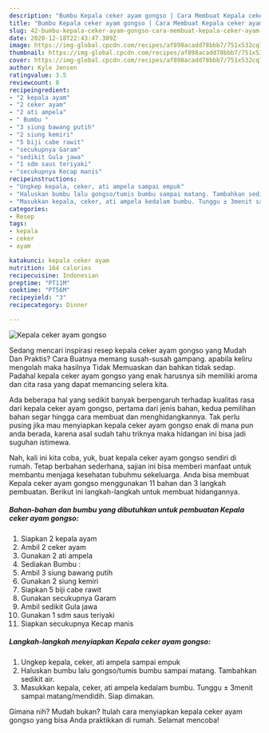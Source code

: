 ```yaml
---
description: "Bumbu Kepala ceker ayam gongso | Cara Membuat Kepala ceker ayam gongso Yang Enak Dan Lezat"
title: "Bumbu Kepala ceker ayam gongso | Cara Membuat Kepala ceker ayam gongso Yang Enak Dan Lezat"
slug: 42-bumbu-kepala-ceker-ayam-gongso-cara-membuat-kepala-ceker-ayam-gongso-yang-enak-dan-lezat
date: 2020-12-18T22:43:47.309Z
image: https://img-global.cpcdn.com/recipes/af898acadd78bbb7/751x532cq70/kepala-ceker-ayam-gongso-foto-resep-utama.jpg
thumbnail: https://img-global.cpcdn.com/recipes/af898acadd78bbb7/751x532cq70/kepala-ceker-ayam-gongso-foto-resep-utama.jpg
cover: https://img-global.cpcdn.com/recipes/af898acadd78bbb7/751x532cq70/kepala-ceker-ayam-gongso-foto-resep-utama.jpg
author: Kyle Jensen
ratingvalue: 3.5
reviewcount: 8
recipeingredient:
- "2 kepala ayam"
- "2 ceker ayam"
- "2 ati ampela"
- " Bumbu "
- "3 siung bawang putih"
- "2 siung kemiri"
- "5 biji cabe rawit"
- "secukupnya Garam"
- "sedikit Gula jawa"
- "1 sdm saus teriyaki"
- "secukupnya Kecap manis"
recipeinstructions:
- "Ungkep kepala, ceker, ati ampela sampai empuk"
- "Haluskan bumbu lalu gongso/tumis bumbu sampai matang. Tambahkan sedikit air."
- "Masukkan kepala, ceker, ati ampela kedalam bumbu. Tunggu ± 3menit sampai matang/mendidih. Siap dimakan."
categories:
- Resep
tags:
- kepala
- ceker
- ayam

katakunci: kepala ceker ayam 
nutrition: 164 calories
recipecuisine: Indonesian
preptime: "PT11M"
cooktime: "PT56M"
recipeyield: "3"
recipecategory: Dinner

---
```



![Kepala ceker ayam gongso](https://img-global.cpcdn.com/recipes/af898acadd78bbb7/751x532cq70/kepala-ceker-ayam-gongso-foto-resep-utama.jpg)

Sedang mencari inspirasi resep kepala ceker ayam gongso yang Mudah Dan Praktis? Cara Buatnya memang susah-susah gampang. apabila keliru mengolah maka hasilnya Tidak Memuaskan dan bahkan tidak sedap. Padahal kepala ceker ayam gongso yang enak harusnya sih memiliki aroma dan cita rasa yang dapat memancing selera kita.



Ada beberapa hal yang sedikit banyak berpengaruh terhadap kualitas rasa dari kepala ceker ayam gongso, pertama dari jenis bahan, kedua pemilihan bahan segar hingga cara membuat dan menghidangkannya. Tak perlu pusing jika mau menyiapkan kepala ceker ayam gongso enak di mana pun anda berada, karena asal sudah tahu triknya maka hidangan ini bisa jadi suguhan istimewa.


Nah, kali ini kita coba, yuk, buat kepala ceker ayam gongso sendiri di rumah. Tetap berbahan sederhana, sajian ini bisa memberi manfaat untuk membantu menjaga kesehatan tubuhmu sekeluarga. Anda bisa membuat Kepala ceker ayam gongso menggunakan 11 bahan dan 3 langkah pembuatan. Berikut ini langkah-langkah untuk membuat hidangannya.

<!--inarticleads1-->

##### Bahan-bahan dan bumbu yang dibutuhkan untuk pembuatan Kepala ceker ayam gongso:

1. Siapkan 2 kepala ayam
1. Ambil 2 ceker ayam
1. Gunakan 2 ati ampela
1. Sediakan  Bumbu :
1. Ambil 3 siung bawang putih
1. Gunakan 2 siung kemiri
1. Siapkan 5 biji cabe rawit
1. Gunakan secukupnya Garam
1. Ambil sedikit Gula jawa
1. Gunakan 1 sdm saus teriyaki
1. Siapkan secukupnya Kecap manis




<!--inarticleads2-->

##### Langkah-langkah menyiapkan Kepala ceker ayam gongso:

1. Ungkep kepala, ceker, ati ampela sampai empuk
1. Haluskan bumbu lalu gongso/tumis bumbu sampai matang. Tambahkan sedikit air.
1. Masukkan kepala, ceker, ati ampela kedalam bumbu. Tunggu ± 3menit sampai matang/mendidih. Siap dimakan.




Gimana nih? Mudah bukan? Itulah cara menyiapkan kepala ceker ayam gongso yang bisa Anda praktikkan di rumah. Selamat mencoba!
